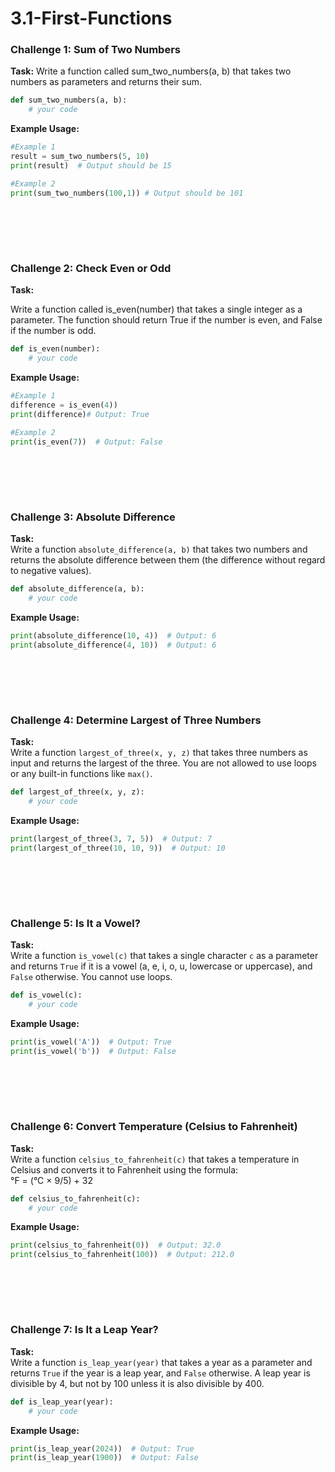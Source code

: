 # 3.1-First-Functions

### **Challenge 1: Sum of Two Numbers**
**Task:**
Write a function called sum_two_numbers(a, b) that takes two numbers as parameters and returns their sum.

```python
def sum_two_numbers(a, b):
    # your code
```
**Example Usage:**

```python
#Example 1
result = sum_two_numbers(5, 10)
print(result)  # Output should be 15

#Example 2
print(sum_two_numbers(100,1)) # Output should be 101

```

<br></br>
---
### **Challenge 2: Check Even or Odd**
**Task:**

Write a function called is_even(number) that takes a single integer as a parameter. The function should return True if the number is even, and False if the number is odd.

```python
def is_even(number):
    # your code
```
**Example Usage:**
```python
#Example 1
difference = is_even(4))  
print(difference)# Output: True

#Example 2
print(is_even(7))  # Output: False
```

<br></br>
---
### **Challenge 3: Absolute Difference**
**Task:**  
Write a function `absolute_difference(a, b)` that takes two numbers and returns the absolute difference between them (the difference without regard to negative values).

```python
def absolute_difference(a, b):
    # your code
```

**Example Usage:**

```python
print(absolute_difference(10, 4))  # Output: 6
print(absolute_difference(4, 10))  # Output: 6
```

<br></br>
---
### **Challenge 4: Determine Largest of Three Numbers**

**Task:**  
Write a function `largest_of_three(x, y, z)` that takes three numbers as input and returns the largest of the three. You are not allowed to use loops or any built-in functions like `max()`.

```python
def largest_of_three(x, y, z):
    # your code
```

**Example Usage:**

```python
print(largest_of_three(3, 7, 5))  # Output: 7
print(largest_of_three(10, 10, 9))  # Output: 10
```
<br></br>
---

### **Challenge 5: Is It a Vowel?**

**Task:**  
Write a function `is_vowel(c)` that takes a single character `c` as a parameter and returns `True` if it is a vowel (a, e, i, o, u, lowercase or uppercase), and `False` otherwise. You cannot use loops.

```python
def is_vowel(c):
    # your code
```

**Example Usage:**

```python
print(is_vowel('A'))  # Output: True
print(is_vowel('b'))  # Output: False
```
<br></br>
---

### **Challenge 6: Convert Temperature (Celsius to Fahrenheit)**

**Task:**  
Write a function `celsius_to_fahrenheit(c)` that takes a temperature in Celsius and converts it to Fahrenheit using the formula:  
°F = (°C × 9/5) + 32

```python
def celsius_to_fahrenheit(c):
    # your code
```

**Example Usage:**

```python
print(celsius_to_fahrenheit(0))  # Output: 32.0
print(celsius_to_fahrenheit(100))  # Output: 212.0
```
<br></br>
---

### **Challenge 7: Is It a Leap Year?**

**Task:**  
Write a function `is_leap_year(year)` that takes a year as a parameter and returns `True` if the year is a leap year, and `False` otherwise. A leap year is divisible by 4, but not by 100 unless it is also divisible by 400.

```python
def is_leap_year(year):
    # your code
```

**Example Usage:**

```python
print(is_leap_year(2024))  # Output: True
print(is_leap_year(1900))  # Output: False
```

